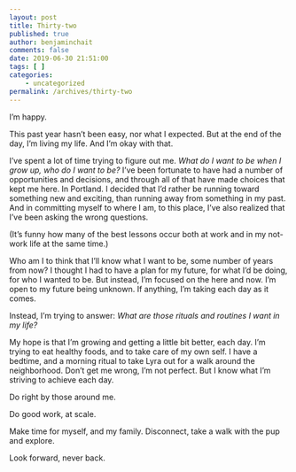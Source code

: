 ```yaml
---
layout: post
title: Thirty-two
published: true
author: benjaminchait
comments: false
date: 2019-06-30 21:51:00
tags: [ ]
categories:
    - uncategorized
permalink: /archives/thirty-two
---
```

I’m happy.

This past year hasn’t been easy, nor what I expected. But at the end of the day, I’m living my life. And I’m okay with that.

I’ve spent a lot of time trying to figure out me. <em>What do I want to be when I grow up, who do I want to be?</em> I’ve been fortunate to have had a number of opportunities and decisions, and through all of that have made choices that kept me here. In Portland. I decided that I’d rather be running toward something new and exciting, than running away from something in my past. And in committing myself to where I am, to this place, I’ve also realized that I’ve been asking the wrong questions.

(It’s funny how many of the best lessons occur both at work and in my not-work life at the same time.)

Who am I to think that I’ll know what I want to be, some number of years from now? I thought I had to have a plan for my future, for what I’d be doing, for who I wanted to be. But instead, I’m focused on the here and now. I’m open to my future being unknown. If anything, I’m taking each day as it comes.

Instead, I’m trying to answer: <em>What are those rituals and routines I want in my life?</em>

My hope is that I’m growing and getting a little bit better, each day. I’m trying to eat healthy foods, and to take care of my own self. I have a bedtime, and a morning ritual to take Lyra out for a walk around the neighborhood. Don’t get me wrong, I’m not perfect. But I know what I’m striving to achieve each day.

Do right by those around me.

Do good work, at scale.

Make time for myself, and my family. Disconnect, take a walk with the pup and explore.

Look forward, never back.